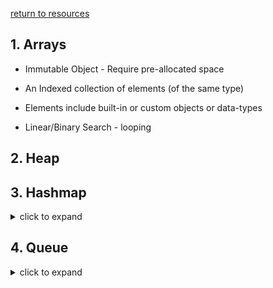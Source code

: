 ---
---
[return to resources](resources)

## 1. Arrays
    
*   Immutable Object - Require pre-allocated space

*   An Indexed collection of elements (of the same type)

*   Elements include built-in or custom objects or data-types

*   Linear/Binary Search - looping


## 2. Heap


## 3. Hashmap
<details>
    <summary> click to expand </summary>
    word
</details>


## 4. Queue
<details>
    <summary> click to expand </summary>
    word
</details>
